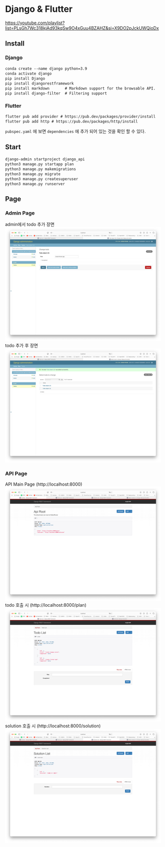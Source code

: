 # Django & Flutter

https://youtube.com/playlist?list=PLsGh7Wc318kjAd93kqSw9O4xGuu4BZAHZ&si=X9DO2pJckUWQioDx

## Install
### Django
```
conda create --name django python=3.9
conda activate django
pip install Django
pip install djangorestframework
pip install markdown       # Markdown support for the browsable API.
pip install django-filter  # Filtering support
```
### Flutter
```
flutter pub add provider # https://pub.dev/packages/provider/install
flutter pub add http # https://pub.dev/packages/http/install
```
`pubspec.yaml` 에 보면 `dependencies` 에 추가 되어 있는 것을 확인 할 수 있다.

## Start
```
django-admin startproject django_api
python3 manage.py startapp plan
python3 manage.py makemigrations
python3 manage.py migrate
python3 manage.py createsuperuser
python3 manage.py runserver
```

## Page
### Admin Page
admin에서 todo 추가 장면
![admin_todo_add](images/admin_todo_add.png)   
todo 추가 후 장면
![admin_todo_list](images/admin_todo_list.png)   

### API Page
API Main Page (http://localhost:8000)
![api_main](images/api_main.png)   
todo 호출 시 (http://localhost:8000/plan)
![api_todo_list](images/api_todo_list.png)   
solution 호출 시 (http://localhost:8000/solution)
![api_solution_list](images/api_solution_list.png)   
